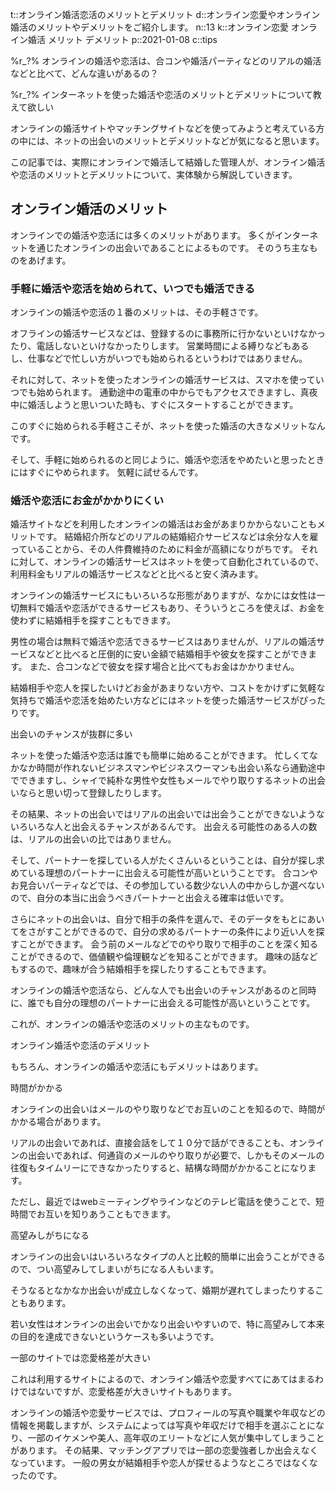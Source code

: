 t::オンライン婚活恋活のメリットとデメリット
d::オンライン恋愛やオンライン婚活のメリットやデメリットをご紹介します。
n::13
k::オンライン恋愛 オンライン婚活 メリット デメリット
p::2021-01-08
c::tips


%r_?%
オンラインの婚活や恋活は、合コンや婚活パーティなどのリアルの婚活などと比べて、どんな違いがあるの？

%r_?%
インターネットを使った婚活や恋活のメリットとデメリットについて教えて欲しい

オンラインの婚活サイトやマッチングサイトなどを使ってみようと考えている方の中には、ネットの出会いのメリットとデメリットなどが気になると思います。

この記事では、実際にオンラインで婚活して結婚した管理人が、オンライン婚活や恋活のメリットとデメリットについて、実体験から解説していきます。

## オンライン婚活のメリット

オンラインでの婚活や恋活には多くのメリットがあります。
多くがインターネットを通じたオンラインの出会いであることによるものです。
そのうち主なものをあげます。

### 手軽に婚活や恋活を始められて、いつでも婚活できる

オンラインの婚活や恋活の１番のメリットは、その手軽さです。

オフラインの婚活サービスなどは、登録するのに事務所に行かないといけなかったり、電話しないといけなかったりします。
営業時間による縛りなどもあるし、仕事などで忙しい方がいつでも始められるというわけではありません。

それに対して、ネットを使ったオンラインの婚活サービスは、スマホを使っていつでも始められます。
通勤途中の電車の中からでもアクセスできますし、真夜中に婚活しようと思いついた時も、すぐにスタートすることができます。

このすぐに始められる手軽さこそが、ネットを使った婚活の大きなメリットなんです。

そして、手軽に始められるのと同じように、婚活や恋活をやめたいと思ったときにはすぐにやめられます。
気軽に試せるんです。

### 婚活や恋活にお金がかかりにくい

婚活サイトなどを利用したオンラインの婚活はお金があまりかからないこともメリットです。
結婚紹介所などのリアルの結婚紹介サービスなどは余分な人を雇っていることから、その人件費維持のために料金が高額になりがちです。
それに対して、オンラインの婚活サービスはネットを使って自動化されているので、利用料金もリアルの婚活サービスなどと比べると安く済みます。

オンラインの婚活サービスにもいろいろな形態がありますが、なかには女性は一切無料で婚活や恋活ができるサービスもあり、そういうところを使えば、お金を使わずに結婚相手を探すこともできます。

男性の場合は無料で婚活や恋活できるサービスはありませんが、リアルの婚活サービスなどと比べると圧倒的に安い金額で結婚相手や彼女を探すことができます。
また、合コンなどで彼女を探す場合と比べてもお金はかかりません。

結婚相手や恋人を探したいけどお金があまりない方や、コストをかけずに気軽な気持ちで婚活や恋活を始めたい方などにはネットを使った婚活サービスがぴったりです。

出会いのチャンスが抜群に多い


ネットを使った婚活や恋活は誰でも簡単に始めることができます。
忙しくてなかなか時間が作れないビジネスマンやビジネスウーマンも出会い系なら通勤途中でできますし、シャイで純朴な男性や女性もメールでやり取りするネットの出会いならと思い切って登録したりします。

その結果、ネットの出会いではリアルの出会いでは出会うことができないようないろいろな人と出会えるチャンスがあるんです。
出会える可能性のある人の数は、リアルの出会いの比ではありません。

そして、パートナーを探している人がたくさんいるということは、自分が探し求めている理想のパートナーに出会える可能性が高いということです。
合コンやお見合いパーティなどでは、その参加している数少ない人の中からしか選べないので、自分の本当に出会うべきパートナーと出会える確率は低いです。

さらにネットの出会いは、自分で相手の条件を選んで、そのデータをもとにあいてをさがすことができるので、自分の求めるパートナーの条件により近い人を探すことができます。
会う前のメールなどでのやり取りで相手のことを深く知ることができるので、価値観や倫理観などを知ることができます。
趣味の話などもするので、趣味が合う結婚相手を探したりすることもできます。

オンラインの婚活や恋活なら、どんな人でも出会いのチャンスがあるのと同時に、誰でも自分の理想のパートナーに出会える可能性が高いということです。

これが、オンラインの婚活や恋活のメリットの主なものです。

オンライン婚活や恋活のデメリット

もちろん、オンラインの婚活や恋活にもデメリットはあります。

時間がかかる

オンラインの出会いはメールのやり取りなどでお互いのことを知るので、時間がかかる場合があります。

リアルの出会いであれば、直接会話をして１０分で話ができることも、オンラインの出会いであれば、何通貨のメールのやり取りが必要で、しかもそのメールの往復もタイムリーにできなかったりすると、結構な時間がかかることになります。

ただし、最近ではwebミーティングやラインなどのテレビ電話を使うことで、短時間でお互いを知りあうこともできます。

高望みしがちになる

オンラインの出会いはいろいろなタイプの人と比較的簡単に出会うことができるので、つい高望みしてしまいがちになる人もいます。

そうなるとなかなか出会いが成立しなくなって、婚期が遅れてしまったりすることもあります。

若い女性はオンラインの出会いでかなり出会いやすいので、特に高望みして本来の目的を達成できないというケースも多いようです。

一部のサイトでは恋愛格差が大きい

これは利用するサイトによるので、オンライン婚活や恋愛すべてにあてはまるわけではないですが、恋愛格差が大きいサイトもあります。

オンラインの婚活や恋愛サービスでは、プロフィールの写真や職業や年収などの情報を掲載しますが、システムによっては写真や年収だけで相手を選ぶことになり、一部のイケメンや美人、高年収のエリートなどに人気が集中してしまうことがあります。
その結果、マッチングアプリでは一部の恋愛強者しか出会えなくなっています。
一般の男女が結婚相手や恋人が探せるようなところではなくなったのです。



